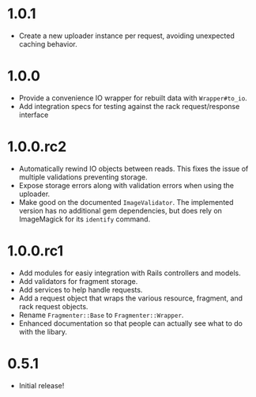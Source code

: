 # 1.0.1

* Create a new uploader instance per request, avoiding unexpected caching
  behavior.

# 1.0.0

* Provide a convenience IO wrapper for rebuilt data with `Wrapper#to_io`.
* Add integration specs for testing against the rack request/response interface

# 1.0.0.rc2

* Automatically rewind IO objects between reads. This fixes the issue of
  multiple validations preventing storage.
* Expose storage errors along with validation errors when using the uploader.
* Make good on the documented `ImageValidator`. The implemented version has no
  additional gem dependencies, but does rely on ImageMagick for its `identify`
  command.

# 1.0.0.rc1

* Add modules for easiy integration with Rails controllers and models.
* Add validators for fragment storage.
* Add services to help handle requests.
* Add a request object that wraps the various resource, fragment, and rack
  request objects.
* Rename `Fragmenter::Base` to `Fragmenter::Wrapper`.
* Enhanced documentation so that people can actually see what to do with the
  libary.

# 0.5.1

* Initial release!
